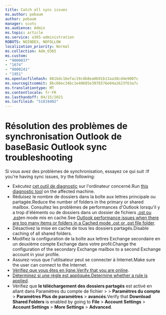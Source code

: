 ```yaml
---
title: Catch all sync issues
ms.author: pebaum
author: pebaum
manager: scotv
ms.audience: Admin
ms.topic: article
ms.service: o365-administration
ROBOTS: NOINDEX, NOFOLLOW
localization_priority: Normal
ms.collection: Adm_O365
ms.custom:
- "9000037"
- "1674"
- "9000241"
- "1951"
ms.openlocfilehash: 681bdc16efac19c4b8ea0b91b13aa38cd4e9007c
ms.sourcegitcommit: 8bc60ec34bc1e40685e3976576e04a2623f63a7c
ms.translationtype: MT
ms.contentlocale: fr-FR
ms.lasthandoff: 04/15/2021
ms.locfileid: "51819402"
---
```

# <a name="basic-outlook-sync-troubleshooting"></a><span data-ttu-id="98c36-102">Résolution des problèmes de synchronisation Outlook de base</span><span class="sxs-lookup"><span data-stu-id="98c36-102">Basic Outlook sync troubleshooting</span></span>

<span data-ttu-id="98c36-103">Si vous avez des problèmes de synchronisation, essayez ce qui suit :</span><span class="sxs-lookup"><span data-stu-id="98c36-103">If you're having sync issues, try the following:</span></span>

- <span data-ttu-id="98c36-104">Exécutez [cet outil de diagnostic](https://aka.ms/sara-outlooksendreceive) sur l'ordinateur concerné.</span><span class="sxs-lookup"><span data-stu-id="98c36-104">Run [this diagnostic tool](https://aka.ms/sara-outlooksendreceive) on the affected machine.</span></span>
- <span data-ttu-id="98c36-105">Réduisez le nombre de dossiers dans la boîte aux lettres principale ou partagée.</span><span class="sxs-lookup"><span data-stu-id="98c36-105">Reduce the number of folders in the primary or shared mailbox.</span></span> <span data-ttu-id="98c36-106">Consultez les problèmes de performances d'Outlook lorsqu'il y a trop d'éléments ou de dossiers dans un dossier de fichiers [.ost ou .pst](https://support.microsoft.com/help/2768656/outlook-performance-issues-when-there-are-too-many-items-or-folders-in)en mode mis en cache.</span><span class="sxs-lookup"><span data-stu-id="98c36-106">See [Outlook performance issues when there are too many items or folders in a Cached mode .ost or .pst file folder](https://support.microsoft.com/help/2768656/outlook-performance-issues-when-there-are-too-many-items-or-folders-in).</span></span>
- <span data-ttu-id="98c36-107">Désactivez la mise en cache de tous les dossiers partagés.</span><span class="sxs-lookup"><span data-stu-id="98c36-107">Disable caching of all shared folders.</span></span>
- <span data-ttu-id="98c36-108">Modifiez la configuration de la boîte aux lettres Exchange secondaire en un deuxième compte Exchange dans votre profil.</span><span class="sxs-lookup"><span data-stu-id="98c36-108">Change the configuration of the secondary Exchange mailbox to a second Exchange account in your profile.</span></span>
- <span data-ttu-id="98c36-109">Assurez-vous que l'utilisateur peut se connecter à Internet.</span><span class="sxs-lookup"><span data-stu-id="98c36-109">Make sure the user can connect to the Internet.</span></span> 
- <span data-ttu-id="98c36-110">[Vérifiez que vous êtes en ligne.](https://support.office.com/article/2460e4a8-16c7-47fc-b204-b1549275aac9)</span><span class="sxs-lookup"><span data-stu-id="98c36-110">[Verify that you are online](https://support.office.com/article/2460e4a8-16c7-47fc-b204-b1549275aac9).</span></span>
- <span data-ttu-id="98c36-111">[Déterminez si une règle est appliquée.](https://support.office.com/article/C24F5DEA-9465-4DF4-AD17-A50704D66C59)</span><span class="sxs-lookup"><span data-stu-id="98c36-111">[Determine whether a rule is applied](https://support.office.com/article/C24F5DEA-9465-4DF4-AD17-A50704D66C59).</span></span>
- <span data-ttu-id="98c36-112">Vérifiez que **le téléchargement des dossiers partagés** est activé en allant dans Paramètres du compte de fichier   >    >  **Paramètres du compte**  >  **Paramètres Plus de paramètres**  >  **avancés**.</span><span class="sxs-lookup"><span data-stu-id="98c36-112">Verify that **Download Shared Folders** is enabled by going to **File** > **Account Settings** > **Account Settings** > **More Settings** > **Advanced**.</span></span>
